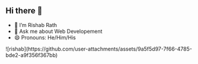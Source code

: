 ## Hi there 👋
<ul><li>🔭 I’m Rishab Rath
</li><li>💬 Ask me about Web Developement</li><li>😄 Pronouns: He/Him/His</li>
</ul>
![rishab](https://github.com/user-attachments/assets/9a5f5d97-7f66-4785-bde2-a9f356f367bb)




<!--
**rishabrath31/rishabrath31** is a ✨ _special_ ✨ repository because its `README.md` (this file) appears on your GitHub profile.

Here are some ideas to get you started:

- 🔭 I’m currently working on ...
- 🌱 I’m currently learning ...
- 👯 I’m looking to collaborate on ...
- 🤔 I’m looking for help with ...
- 💬 Ask me about ...
- 📫 How to reach me: ...
- 😄 Pronouns: ...
- ⚡ Fun fact: ...
-->
